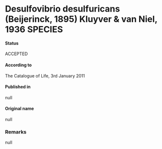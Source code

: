 # Desulfovibrio desulfuricans (Beijerinck, 1895) Kluyver & van Niel, 1936 SPECIES

#### Status
ACCEPTED

#### According to
The Catalogue of Life, 3rd January 2011

#### Published in
null

#### Original name
null

### Remarks
null